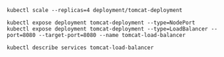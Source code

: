     kubectl scale --replicas=4 deployment/tomcat-deployment 
     
    kubectl expose deployment tomcat-deployment --type=NodePort
    kubectl expose deployment tomcat-deployment --type=LoadBalancer --port=8080 --target-port=8080 --name tomcat-load-balancer
     
    kubectl describe services tomcat-load-balancer